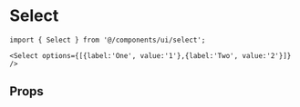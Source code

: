 # Select

```tsx
import { Select } from '@/components/ui/select';

<Select options={[{label:'One', value:'1'},{label:'Two', value:'2'}]} />
```

## Props
